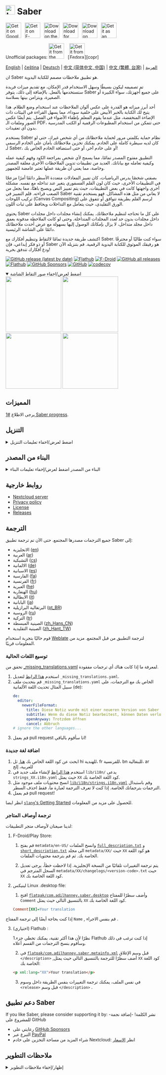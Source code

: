 # <img src="https://github.com/saber-notes/saber/raw/main/assets/icon/icon.png" width="30" height="30" alt="Logo"> Saber

[<img src='https://github.com/saber-notes/saber/blob/main/assets_raw/badges/google-play-badge.png'
    alt='Get it on Google Play'
    height=50>][google_play]
&nbsp;
[<img src="https://github.com/saber-notes/saber/blob/main/assets_raw/badges/f-droid-badge.png"
    alt="Get it on F-Droid"
    height=50>][f-droid]
&nbsp;
[<img src="https://github.com/saber-notes/saber/blob/main/assets_raw/badges/app-store-badge.svg"
    alt="Download on the App Store"
    height=50>][app_store]
&nbsp;
[<img src="https://github.com/saber-notes/saber/blob/main/assets_raw/badges/windows-badge.png"
    alt="Download for Windows"
    height=50>][download_windows]
&nbsp;
[<img src="https://github.com/saber-notes/saber/blob/main/assets_raw/badges/flathub-badge.svg"
    alt="Download on Flathub"
    height=50>][flathub]
&nbsp;
[<img src="https://github.com/saber-notes/saber/blob/main/assets_raw/badges/appimage-logo.png"
    alt="Get it as an AppImage"
    height=50>][download_appimage]

Unofficial packages:
[<img src="https://github.com/saber-notes/saber/blob/main/assets_raw/badges/snap-badge.svg"
    alt="Get it from the Snap Store"
    height=50>][snap]
&nbsp;
[<img src="https://github.com/saber-notes/saber/blob/main/assets_raw/badges/copr.png"
    alt="Get it from Fedora Copr"
    height=50>][copr]

[English](https://github.com/saber-notes/saber/blob/main/README.md) |
[čeština](https://github.com/saber-notes/saber/blob/main/README-cs.md) |
[Deutsch](https://github.com/saber-notes/saber/blob/main/README-de.md) |
[中文 (简体中文, 中国)](https://github.com/saber-notes/saber/blob/main/README-zh-CN.md) |
[中文 (繁體, 台灣)](https://github.com/saber-notes/saber/blob/main/README-zh-TW.md) |
[العربية](https://github.com/saber-notes/saber/blob/main/README-ar.md) 

ان Saber هو تطبيق ملاحظات مصمم للكتابة اليدوية.

تم تصميمه ليكون بسيطًا وسهل الاستخدام قدر الإمكان، مع تقديم ميزات فريدة ستستخدمها بالفعل. بالإضافة إلى ذلك، يتوفر Saber على جميع أجهزتك، سواء الكبيرة أو الصغيرة، ويتزامن بينها بسلاسة.

أحد أبرز ميزاته هو القدرة على عكس ألوان الملاحظات عند استخدام وضع الظلام. هذا يتيح لك الكتابة بالحبر الأبيض على خلفية سوداء، مما يسهل القراءة في البيئات ذات الإضاءة المنخفضة، مثل عندما يقوم المعلم بإطفاء الأضواء في الفصل. يتم أيضًا عكس الصور وملفات الـ PDF، حتى تتمكن من استخدام المطبوعات الرقمية أو الكتب المدرسية بدون أي تعقيدات.

يستخدم Saber نظام حماية بكلمتي مرور لحماية ملاحظاتك من أي شخص غيرك، حتى لو كان لديه سيطرة كاملة على الخادم. يمكنك تخزين ملاحظاتك بأمان على الخادم الرسمي لـ Saber، أو على خادم آخر، أو حتى استضافة الخادم الخاص بك!

التطبيق مفتوح المصدر تمامًا، مما يسمح لأي شخص بمراجعة الكود وفهم كيفية عمله وكيفية تعامله مع بياناتك. العديد من تطبيقات تدوين الملاحظات الأخرى مغلقة المصدر وخاصة، مما يعني أن طريقة عملها تعتبر غامضة للجمهور.

بصفتي شخصًا يدرس الرياضيات، كان تمييز المعادلات متعددة الأسطر دائمًا أمرًا مزعجًا في التطبيقات الأخرى، حيث كان لون القلم الفسفوري يتغير عند تداخله مع نفسه. مشكلة أخرى واجهتها كانت في بعض التطبيقات، حيث يتم تمييز النص ويصبح باهتًا، مما يجعل من الصعب قراءته. قلم التمييز في Saber لا يعاني من مثل هذه المشاكل. فهو يستخدم تقنية تركيب اللوحات (Canvas Compositing) لرسم القلم بطريقة تتوافق أو تتفوق على الورق التقليدي، حيث يتعامل مع التداخلات ويحافظ على ثبات اللون.

يحتوي Saber على كل ما تحتاجه لتنظيم ملاحظاتك. يمكنك إنشاء مجلدات داخل مجلدات داخل مجلدات بدون حد لعدد المجلدات المتداخلة. وحتى لو كانت الملاحظة مدفونة بعمق داخل مجلد متداخل، لا يزال بإمكانك الوصول إليها بسهولة مع عرض أحدث ملاحظاتك دائمًا على الشاشة الرئيسية.

اكتشف طريقة جديدة تمامًا لالتقاط وتنظيم أفكارك مع Saber. سواء كنت طالبًا أو محترفًا أو ذو فكر إبداعي، فإن Saber هو رفيقك الموثوق للكتابة اليدوية الرقمية. قم بتنزيله الآن ودع أفكارك تتدفق بحرية!

[![GitHub release (latest by date)](https://img.shields.io/github/v/release/saber-notes/saber)](https://github.com/saber-notes/saber/releases/latest)
[![Flathub](https://img.shields.io/flathub/v/com.adilhanney.saber)](https://flathub.org/apps/details/com.adilhanney.saber)
[![F-Droid](https://img.shields.io/f-droid/v/com.adilhanney.saber)](https://f-droid.org/en/packages/com.adilhanney.saber/)
[![GitHub all releases](https://img.shields.io/github/downloads/saber-notes/saber/total?label=GitHub%20downloads)](https://github.com/saber-notes/saber/releases)
[![Flathub](https://img.shields.io/flathub/downloads/com.adilhanney.saber?label=Flathub%20downloads)](https://flathub.org/apps/details/com.adilhanney.saber)
[![GitHub Sponsors](https://img.shields.io/github/sponsors/adil192)](https://github.com/sponsors/adil192)
[![GitHub](https://img.shields.io/github/license/saber-notes/saber)](https://github.com/saber-notes/saber/blob/main/LICENSE.md)
[![codecov](https://codecov.io/gh/saber-notes/saber/branch/main/graph/badge.svg?token=EGQSN0THW2)](https://codecov.io/gh/saber-notes/saber)

<details open>
<summary>اضغط لعرض/اخفاء صور التقاط الشاشة</summary>

<div>
<img src="https://github.com/saber-notes/saber/raw/main/metadata/en-US/images/phoneScreenshots/1_home.png" width="180">
<img src="https://github.com/saber-notes/saber/raw/main/metadata/en-US/images/phoneScreenshots/2_editor.png" width="180">
<img src="https://github.com/saber-notes/saber/raw/main/metadata/en-US/images/phoneScreenshots/3_login.png" width="180">
<img src="https://github.com/saber-notes/saber/raw/main/metadata/en-US/images/phoneScreenshots/4_settings.png" width="180">
</div>
</details>

## المميزات

يرجى الاطلاع [#1 Saber progress][progress].

## التنزيل

<details>
<summary>اضغط لعرض/اخفاء تعليمات التنزيل</summary>

#### اندرويد Android

خيارات:

1- تحميل من متجر Play.

2- تحميل من F-Droid.

لاحظ أن إصدار F-Droid غير مُحسّن لأجهزة Onyx Boox لأن ذلك يتطلب
     [ اعتماديات خاصة](https://github.com/saber-notes/saber/issues/219) من Onyx.

3- قم بتنزيل وتثبيت `Saber_{version}.apk` من أحدث [اصدار][releases].

#### لينوكس Linux

الخيار 1 (موصى به): قم بتثبيت الحزمة المسطحة من [Flathub][flathub] باستخدام : `flatpak --user install com.adilhanney.saber`.

الخيار 2: 
قم بتنزيل `Saber-{version}-x86_64.AppImage` من اخر [اصدار][releases],
واجعله قابلاً للتنفيذ باستخدام `chmod +x Saber-*-x86_64.AppImage`, ثم قم بتشغيله.

الخيار 3:
هناك حزمة [snap][snap] غير رسمية متوفرة بفضل @soumyaDghosh.
باستخدام `sudo snap install saber`

الخيار 4:
There's an unofficial Fedora Copr [repo][copr] available thanks to @jyo64.
`sudo dnf copr enable jyo64/Saber && sudo dnf install saber`

#### ويندوز Windows

قم بتنزيل وتثبيت `SaberInstaller_{version}.exe` من أحدث  [اصدار][releases].

إذا ظهرت لك أخطاء بسبب ملفات dll المفقودة، تأكد من تثبيت [Visual C++ Redistributable](https://learn.microsoft.com/en-us/cpp/windows/latest-supported-vc-redist) .

#### اجهزة الايفون  iOS and macOS

قم بتنزيل Saber من متجر التطبيقات [App Store][app_store].

</details>

## البناء من المصدر

<details>
<summary>
البناء من المصدر
اضغط لعرض/إخفاء تعليمات البناء</summary>

### 1. قم بتثبيت flutter
https://docs.flutter.dev/get-started/install
### 2. قم استنساخ هذا المشروع

```bash
git clone https://github.com/saber-notes/saber.git
```
### 3. احصل على التبعيات dependencies
```bash
flutter pub get
```

### 4. قم بتثبيت التبعيات الإضافية additional dependencies

يمكن تلخيص إعداد الحزمة  [super_clipboard](https://pub.dev/packages/super_clipboard)
كالاتي:
- قم بتثبيت [Rust](https://www.rust-lang.org/tools/install)
- قم بتثبيت NDK 26.1.10909125 إذا كنت تقوم بالبناء لنظام Android
### 5. البناء لـ...

#### لينكس Linux

`sudo apt install libsecret-1-dev libjsoncpp-dev libgstreamer1.0-dev libgstreamer-plugins-base1.0-dev webkit2gtk-4.1-dev`
`flutter build linux`

هذا يكفي لاستخدام التطبيق على جهاز الكمبيوتر الخاص بك، ولكن إذا كنت ترغب في توزيع بنائك، عليك استخدام بيئة قابلة للتنبؤ: استنسخ هذا repo واستخدم  GitHub Action
[البناء باستخدام لينيكس](https://github.com/saber-notes/saber/actions/workflows/linux.yml) بدلا من ذلك.

#### اندرويد Android

`flutter build apk`

قد تحتاج إلى إنشاء شهادة توقيع وإنشاء ملف android/key.properties. المزيد من المعلومات هنا: https://docs.flutter.dev/deployment/android#create-an-upload-keystore

ملاحظة:
يتم بناء الإصدارات مفتوحة المصدر FOSS/[F-Droid][f-droid-manifest] بطريقة مختلفة قليلاً:
```bash
./patches/remove_proprietary_dependencies.sh
flutter build apk
```

#### ويندوز Windows

`flutter build windows`

تم إنشاء مثبت ويندوز باستخدام [Inno Setup](https://jrsoftware.org/isinfo.php).
 لإنشاء المثبت الخاص بك، قم بتشغيل أمر البناء أعلاه، ثم قم بتعديل وتشغيل
[installers/desktop_inno_script.iss](https://github.com/saber-notes/saber/blob/main/installers/desktop_inno_script.iss)
باستخدام Inno Setup Compiler.

#### الايفون iOS and macOS

إذا كنت تمتلك جهاز macOS، يمكنك 
[البناء لنظام iOS ](https://docs.flutter.dev/deployment/ios#create-an-app-bundle)
باستخدام الامر `flutter build ipa` او
[البناء لنظام macOS](https://docs.flutter.dev/deployment/macos#create-a-build-archive-with-xcode)
باستخدام `flutter build macos`.

إذا لم يكن لديك جهاز macOS، استنسخ هذا repo واستخدم   GitHub Action
[Build for macOS and iOS](https://github.com/saber-notes/saber/actions/workflows/apple.yml).
بدلاً من ذلك، اتبع هذا الفيديو التعليمي على اليوتيوب
[How to compile a flutter application to iPhone with no mac (free | no jailbreak)](https://www.youtube.com/watch?v=m3_6z2wfHiY)
للبناء يدويًا باستخدام [Codemagic](https://codemagic.io/start/).

</details>

## روابط خارجية

- [Nextcloud server][nextcloud]
- [Privacy policy][privacy]
- [License][license]
- [Releases][releases]

## الترجمة

جميع الترجمات مصدرها المجتمع. حتى الآن تم ترجمة تطبيق Saber إلى:
- الانجليزية ([en](https://github.com/saber-notes/saber/blob/main/lib/i18n/strings.i18n.yaml))
- العربية ([ar](https://github.com/saber-notes/saber/blob/main/lib/i18n/strings_ar.i18n.yaml))
- التشيكية ([cs](https://github.com/saber-notes/saber/blob/main/lib/i18n/strings_cs.i18n.yaml))
- الالمانية ([de](https://github.com/saber-notes/saber/blob/main/lib/i18n/strings_de.i18n.yaml))
- الاسبانية ([es](https://github.com/saber-notes/saber/blob/main/lib/i18n/strings_es.i18n.yaml))
- الفارسية ([fa](https://github.com/saber-notes/saber/blob/main/lib/i18n/strings_fa.i18n.yaml))
- الفرنسية ([fr](https://github.com/saber-notes/saber/blob/main/lib/i18n/strings_fr.i18n.yaml))
- العبرية ([he](https://github.com/saber-notes/saber/blob/main/lib/i18n/strings_he.i18n.yaml))
- الهنغارية ([hu](https://github.com/saber-notes/saber/blob/main/lib/i18n/strings_hu.i18n.yaml))
- الايطالية ([it](https://github.com/saber-notes/saber/blob/main/lib/i18n/strings_it.i18n.yaml))
- اليابانية ([ja](https://github.com/saber-notes/saber/blob/main/lib/i18n/strings_ja.i18n.yaml))
- البرتغالية البرازيلية ([pt_BR](https://github.com/saber-notes/saber/blob/main/lib/i18n/strings_pt_BR.i18n.yaml))
- الروسية ([ru](https://github.com/saber-notes/saber/blob/main/lib/i18n/strings_ru.i18n.yaml))
- التركية ([tr](https://github.com/saber-notes/saber/blob/main/lib/i18n/strings_tr.i18n.yaml))
- الصينية المبسطة ([zh_Hans_CN](https://github.com/saber-notes/saber/blob/main/lib/i18n/strings_zh_Hans_CN.i18n.yaml))
- الصينية التقليدية ([zh_Hant_TW](https://github.com/saber-notes/saber/blob/main/lib/i18n/strings_zh_Hant_TW.i18n.yaml))

قوم حاليًا بتجربة استخدام 
[Weblate](https://hosted.weblate.org/projects/saber-notes/saber/)
 لترجمة التطبيق من قبل المجتمع. مزيد من المعلومات قريبًا.
### توسيع اللغات الحالية

تحقق من  [_missing_translations.yaml](https://github.com/saber-notes/saber/blob/main/lib/i18n/_missing_translations.yaml)
 لمعرفة ما إذا كانت هناك أي ترجمات مفقودة.
1. استخدم [هذا الرابط](https://github.com/saber-notes/saber/edit/main/lib/i18n/_missing_translations.yaml)
   لتعديل `_missing_translations.yaml`.
2. قم بتحديث ملف  `_missing_translations.yaml` الخاص بك مع الترجمات، على سبيل المثال تحديث اللغة الألمانية (de):
    ```yaml
    de:
      editor:
        newerFileFormat:
          title: Diese Notiz wurde mit einer neueren Version von Saber bearbeitet
          subtitle: Wenn du diese Notiz bearbeitest, können Daten verloren gehen. Möchtest du die Notiz trotzdem öffnen?
          openAnyway: Trotzdem öffnen
          cancel: Abbruch
    # ignore the other languages...
    ```
3. قم بعمل  pull request انا سأقوم بالباقي!

### اضافة لغة جديدة

1. ابحث عن كود اللغة الخاص بك [هنا](https://saimana.com/list-of-country-locale-code/),
   ثل hi للهندية، fr للفرنسية، bn للبنغالية، ar للعربية، إلخ
2. استخدم [هذا الرابط](https://github.com/saber-notes/saber/new/main/lib/i18n/)
    لإنشاء ملف جديد في `lib/i18n/` يدعى `strings_XX.i18n.yaml`
   حيث يمثل `XX` كود اللغة الخاصة بك.
3. انسخ محتويات ملف موجود مثل 
   [`lib/i18n/strings.i18n.yaml`](https://github.com/saber-notes/saber/blob/main/lib/i18n/strings.i18n.yaml)
  وقم باستبدال الترجمات بترجماتك الخاصة. إذا كنت لا تعرف الترجمة لعبارة ما، فقط احذف السطر.
4. قم بعمل pull request!

انظر ايضا [`slang`'s Getting Started](https://pub.dev/packages/slang#getting-started)  للحصول على مزيد من المعلومات.

### ترجمة أوصاف المتاجر

لدينا صيغتان لأوصاف متجر التطبيقات:
1. F-Droid/Play Store:

   1. قم بفتح `metadata/en-US/` وانسخ الملفات
      [`full_description.txt`](https://github.com/saber-notes/saber/blob/main/metadata/en-US/full_description.txt)
      و
      [`short_description.txt`](https://github.com/saber-notes/saber/blob/main/metadata/en-US/short_description.txt)
       الى مجلد `metadata/XX/`  حيث `XX` هو كود اللغة الخاصة بك.
      ثم قم بترجمة محتويات الملفات.

   2. يتم ترجمة التغييرات تلقائيًا من النسخة الإنجليزية. إذا لاحظت خطأ، يرجى تعديل السجل المترجم في
       `metadata/XX/changelogs/<version-code>.txt` حيث `XX`  كود اللغة الخاصة بك.

2. لينيكس Linux .desktop file:

   1. افتح
   [`flatpak/com.adilhanney.saber.desktop`](https://github.com/saber-notes/saber/blob/main/flatpak/com.adilhanney.saber.desktop)
  وأضف سطرًا للمفتاح  `Comment` بالتنسيق التالي حيث يمثل `XX`  كود اللغة الخاصة بك.
    ```ini
    Comment[XX]=Your translation
    ```
 إذا كنت بحاجة أيضًا إلى ترجمة المفتاح `Name` , قم بنفس الاجراء .

3. (اختياري) Flathub :

   1.نظرًا لأن هذا أكثر تقنية، يمكنك تخطي جزء Flathub إذا كنت ترغب في ذلك وسأقوم بنسخ الترجمات من القسم أعلاه.
   
   2. في [`flatpak/com.adilhanney.saber.metainfo.xml`](https://github.com/saber-notes/saber/blob/main/flatpak/com.adilhanney.saber.metainfo.xml)
       قبل وسم الإغلاق `</description>` ,أضف سطرًا للترجمة بالتنسيق التالي حيث يمثل `XX` كود اللغة الخاصة بك:
    ```html
    <p xml:lang="XX">Your translation</p>
    ```

   3. في نفس الملف، يمكنك ترجمة التغييرات بنفس الطريقة داخل وسوم `<release>`  قبل وسم `</description>` .


## دعم تطبيق Saber

If you like Saber, please consider supporting it by:
-نشر الكلمة!
-إضافة نجمة للمشروع على GitHub
- رعايتي على [GitHub Sponsors](https://github.com/sponsors/adil192)
- التبرع عبر [PayPal](https://paypal.me/adilhanney)
- شراء المزيد من مساحة التخزين على خادم Nextcloud: انظر [الاسعار](pricing.md)

## ملاحظات التطوير

<details>
<summary>إظهار/إخفاء ملاحظات التطوير</summary>

- عند تحديث **اصدار التطبيق**:
  - قم بتشغيل `./scripts/bump_version.sh <version-name> <version-code>`
    (قم بتشغيل `./scripts/bump_version.sh --help`لمزيد من المعلومات)
  - عند تحديث إصدار التطبيق: `metadata/en-US/changelogs/`
    و `flatpak/com.adilhanney.saber.metainfo.xml`,
    ثم قم بتشغيل `dart scripts/translate_changelogs.dart` كما يوجهك سكريبت الاوامر.
- عند تحديث **الايقونات **, قم بتشغيل الأوامر التالية:
  - عام: `dart run icons_launcher:create`
  - ايقونات Flatpak : `cd assets/icon && ./resize-icon.sh`
- عند تحديث **الترجمات**...
  -قم بتشغيل الأوامر التالية:
    - `dart run slang apply --locale=XX` اذا كنت تريد تطبيق _missing_translations.yaml
    - `dart run slang`
    - `dart run slang analyze --full`
  - إذا كنت تضيف لغة جديدة، قم بتحديث:
    - `CFBundleLocalizations` في `ios/Runner/Info.plist`
    - `CFBundleLocalizations` في `macos/Runner/Info.plist`
    - `android/app/src/main/res/xml/locales_config.xml`
    - `lib/data/locales.dart`
    - `README.md` في الاعلى في قسم "Translating" .
    - ثم قم بتشغيل `dart scripts/translate_changelogs.dart` لترجمة سجل التغييرات.

</details>

[f-droid]: https://f-droid.org/packages/com.adilhanney.saber/
[flathub]: https://flathub.org/apps/details/com.adilhanney.saber
[google_play]: https://play.google.com/store/apps/details?id=com.adilhanney.saber
[snap]: https://snapcraft.io/saber
[app_store]: https://apps.apple.com/us/app/saber/id1671523739
[download_windows]: https://github.com/saber-notes/saber/releases/download/v0.25.4/SaberInstaller_v0.25.4.exe
[download_appimage]: https://github.com/saber-notes/saber/releases/download/v0.25.4/Saber-0.25.4-x86_64.AppImage

[nextcloud]: https://nc.saber.adil.hanney.org/

[privacy]: https://github.com/saber-notes/saber/blob/main/privacy_policy.md
[license]: https://github.com/saber-notes/saber/blob/main/LICENSE.md

[releases]: https://github.com/saber-notes/saber/releases
[issues]: https://github.com/saber-notes/saber/issues
[progress]: https://github.com/saber-notes/saber/discussions/1

[f-droid-manifest]: https://gitlab.com/fdroid/fdroiddata/-/blob/master/metadata/com.adilhanney.saber.yml
